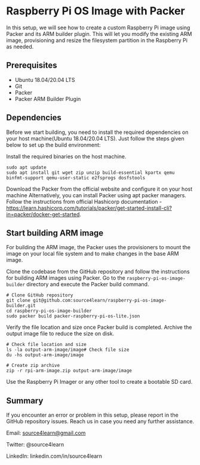 # Raspberry Pi OS Image with Packer
In this setup, we will see how to create a custom Raspberry Pi image using Packer and its ARM builder plugin. This will let you modify the existing ARM image, provisioning and resize the filesystem partition in the Raspberry Pi as needed.

## Prerequisites

* Ubuntu 18.04/20.04 LTS
* Git
* Packer
* Packer ARM Builder Plugin

## Dependencies
Before we start building, you need to install the required dependencies on your host machine(Ubuntu 18.04/20.04 LTS). Just follow the steps given below to set up the build environment:

Install the required binaries on the host machine.

    sudo apt update
    sudo apt install git wget zip unzip build-essential kpartx qemu binfmt-support qemu-user-static e2fsprogs dosfstools


Download the Packer from the official website and configure it on your host machine 
Alternatively, you can install Packer using apt packer managers. Follow the instructions from official Hashicorp documentation - https://learn.hashicorp.com/tutorials/packer/get-started-install-cli?in=packer/docker-get-started.



## Start building ARM image

For building the ARM image, the Packer uses the provisioners to mount the image on your local file system and to make changes in the base ARM image.

Clone the codebase from the GitHub repository and follow the instructions for building ARM images using Packer. Go to the `raspberry-pi-os-image-builder` directory and execute the Packer build command.

    # Clone GitHub repository
    git clone git@github.com:source4learn/raspberry-pi-os-image-builder.git
    cd raspberry-pi-os-image-builder
    sudo packer build packer-raspberry-pi-os-lite.json

Verify the file location and size once Packer build is completed. Archive the output image file to reduce the size on disk.

    # Check file location and size
    ls -la output-arm-image/image# Check file size
    du -hs output-arm-image/image

    # Create zip archive
    zip -r rpi-arm-image.zip output-arm-image/image

Use the Raspberry Pi Imager or any other tool to create a bootable SD card.

## Summary

If you encounter an error or problem in this setup, please report in the GitHub repository issues. Reach us in case you need any further assistance.

Email: source4learn@gmail.com

Twitter: @source4learn

LinkedIn: linkedin.com/in/source4learn
